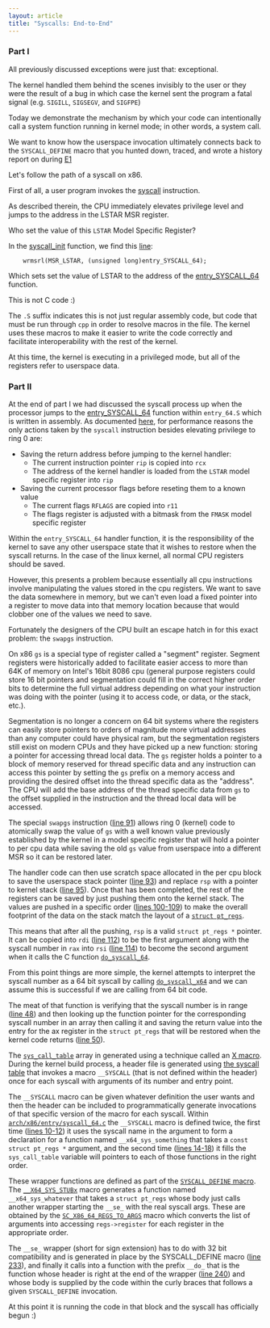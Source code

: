 ```yaml
---
layout: article
title: "Syscalls: End-to-End"
---
```

### Part I

All previously discussed exceptions were just that: exceptional.

The kernel handled them behind the scenes invisibly to the user or they were the result
of a bug in which case the kernel sent the program a fatal signal (e.g. `SIGILL`, `SIGSEGV`, and `SIGFPE`)

Today we demonstrate the mechanism by which your code can intentionally call a system function running in kernel mode; in other words, a system call.

We want to know how the userspace invocation ultimately connects back to the `SYSCALL_DEFINE` macro that you hunted down, traced, and wrote a history report on during
[E1](https://kdlp.underground.software/course/fall2023/assignments/E1.md)

Let's follow the path of a syscall on x86.

First of all, a user program invokes the
[syscall](https://www.felixcloutier.com/x86/syscall)
instruction.

As described therein, the CPU immediately elevates
privilege level and jumps to the address in the LSTAR MSR register.

Who set the value of this `LSTAR` Model Specific Register?

In the
[syscall_init](https://elixir.bootlin.com/linux/v6.5/source/arch/x86/kernel/cpu/common.c#L2054)
function, we find this
[line](https://elixir.bootlin.com/linux/v6.5/source/arch/x86/kernel/cpu/common.c#L2057):

		wrmsrl(MSR_LSTAR, (unsigned long)entry_SYSCALL_64);

Which sets set the value of LSTAR to the address of the
[entry_SYSCALL_64](https://elixir.bootlin.com/linux/v6.5/source/arch/x86/entry/entry_64.S#L87)
function.

This is not C code :)

The `.S` suffix indicates this is not just regular assembly code, but code that must be run through `cpp` in order to resolve macros in the file. The kernel uses these macros to make it easier to write the code correctly and facilitate interoperability with the rest of the kernel.

At this time, the kernel is executing in a privileged mode, but all of the registers refer to userspace data.


### Part II

At the end of part I  we had discussed the syscall process up when the processor jumps to the
[entry_SYSCALL_64](https://elixir.bootlin.com/linux/v6.5/source/arch/x86/entry/entry_64.S#L87)
function within `entry_64.S` which is written in assembly. As documented [here](https://www.felixcloutier.com/x86/syscall),
for performance reasons the only actions taken by the `syscall` instruction besides elevating privilege to ring 0 are:

* Saving the return address before jumping to the kernel handler:
    * The current instruction pointer `rip` is copied into `rcx`
    * The address of the kernel handler is loaded from the `LSTAR` model specific register into `rip`
* Saving the current processor flags before reseting them to a known value
    * The current flags `RFLAGS` are copied into `r11`
    * The flags register is adjusted with a bitmask from the `FMASK` model specific register

Within the `entry_SYSCALL_64` handler function, it is the responsibility of the kernel to save any
other userspace state that it wishes to restore when the syscall returns.
In the case of the linux kernel, all normal CPU registers should be saved.

However, this presents a problem because essentially all cpu instructions involve manipulating the
values stored in the cpu registers. We want to save the data somewhere in memory, but we can't even
load a fixed pointer into a register to move data into that memory location because that would clobber
one of the values we need to save.

Fortunately the designers of the CPU built an escape hatch in for this exact problem: the `swapgs` instruction.

On x86 `gs` is a special type of register called a "segment" register. Segment registers were historically added to
facilitate easier access to more than 64K of memory on Intel's 16bit 8086 cpu (general purpose registers could store
16 bit pointers and segmentation could fill in the correct higher order bits to determine the full virtual address
depending on what your instruction was doing with the pointer (using it to access code, or data, or the stack, etc.).

Segmentation is no longer a concern on 64 bit systems where the registers can easily store pointers to orders of magnitude
more virtual addresses than any computer could have physical ram, but the segmentation registers still exist on modern CPUs
and they have picked up	a new function: storing a pointer for accessing thread local data. The `gs` register holds a pointer
to a block of memory reserved for thread specific data and any instruction can access this pointer by setting the `gs` prefix
on a memory access and providing the desired offset into the thread specific data as the "address". The CPU will add the base
address of the thread specific data from `gs` to the offset supplied in the instruction and the thread local data will be accessed.

The special `swapgs` instruction ([line 91](https://elixir.bootlin.com/linux/v6.5/source/arch/x86/entry/entry_64.S#L91)) allows
ring 0 (kernel) code to atomically swap the value of `gs` with a well known value previously established by the kernel in a model
specific register that will hold a pointer to per cpu data while saving the old `gs` value from userspace into a different MSR
so it can be restored later.

The handler code can then use scratch space allocated in the per cpu block to save the userspace stack pointer
([line 93](https://elixir.bootlin.com/linux/v6.5/source/arch/x86/entry/entry_64.S#L93)) and replace `rsp` with a pointer to
kernel stack ([line 95](https://elixir.bootlin.com/linux/v6.5/source/arch/x86/entry/entry_64.S#L95)). Once that has been completed,
 the rest of the registers can be saved by just pushing them onto the kernel stack. The values are pushed in a specific order
([lines 100-109](https://elixir.bootlin.com/linux/v6.5/source/arch/x86/entry/entry_64.S#L100)) to make the overall footprint of the
data on the stack match the layout of a [`struct pt_regs`](https://elixir.bootlin.com/linux/v6.5/source/arch/x86/include/asm/ptrace.h#L59).

This means that after all the pushing, `rsp` is a valid `struct pt_regs *` pointer. It can be copied into `rdi`
([line 112](https://elixir.bootlin.com/linux/v6.5/source/arch/x86/entry/entry_64.S#L112)) to be the first argument along with
the syscall number in `rax` into `rsi` ([line 114](https://elixir.bootlin.com/linux/v6.5/source/arch/x86/entry/entry_64.S#L114))
to become the second argument when it calls the C function [`do_syscall_64`](https://elixir.bootlin.com/linux/v6.5/source/arch/x86/entry/common.c#L73).

From this point things are more simple, the kernel attempts to interpret the syscall number as a 64 bit syscall by calling
[`do_syscall_x64`](https://elixir.bootlin.com/linux/v6.5/source/arch/x86/entry/common.c#L40) and we can assume this is successful
if we are calling from 64 bit code.

The meat of that function is verifying that the syscall number is in range ([line 48](https://elixir.bootlin.com/linux/v6.5/source/arch/x86/entry/common.c#L48))
and then looking up the function pointer for the corresponding syscall number in an array then calling it and saving the return value into the entry for the ax register in
the `struct pt_regs` that will be restored when the kernel code returns ([line 50](https://elixir.bootlin.com/linux/v6.5/source/arch/x86/entry/common.c#L50)).

The [`sys_call_table`](https://elixir.bootlin.com/linux/v6.5/source/arch/x86/entry/syscall_64.c#L16) array in generated using a technique called an
[X macro](https://en.wikipedia.org/wiki/X_macro). During the kernel build process, a header file is generated using
[the syscall table](https://elixir.bootlin.com/linux/v6.5/source/arch/x86/entry/syscalls/syscall_64.tbl)
that invokes a macro `__SYSCALL` (that is not defined within the header) once for each syscall with arguments of its number and entry point.

The `__SYSCALL` macro can be given whatever definition the user wants and then the header can be included to programmatically generate invocations
of that specific version of the macro for each syscall. Within [`arch/x86/entry/syscall_64.c`](https://elixir.bootlin.com/linux/v6.5/source/arch/x86/entry/syscall_64.c)
the `__SYSCALL` macro is defined twice, the first time ([lines 10-12](https://elixir.bootlin.com/linux/v6.5/source/arch/x86/entry/syscall_64.c#L10))
it uses the syscall name in the argument to form a declaration for a function named `__x64_sys_something` that takes a `const struct pt_regs *` argument,
and the second time ([lines 14-18](https://elixir.bootlin.com/linux/v6.5/source/arch/x86/entry/syscall_64.c#L14))
it fills the `sys_call_table` variable will pointers to each of those functions in the right order.

These wrapper functions are defined as part of the [`SYSCALL_DEFINE` macro](https://elixir.bootlin.com/linux/v6.5/source/arch/x86/include/asm/syscall_wrapper.h#L228).
The [`__X64_SYS_STUBx`](https://elixir.bootlin.com/linuxv/v6.5/source/arch/x86/include/asm/syscall_wrapper.h#L96) macro generates
a function named `__x64_sys_whatever` that takes a `struct pt_regs` whose body just calls another wrapper starting the `__se_` with the real syscall args.
These are obtained by the [`SC_X86_64_REGS_TO_ARGS`](https://elixir.bootlin.com/linux/v6.5/source/arch/x86/include/asm/syscall_wrapper.h#L56)
macro which converts the list of arguments into accessing `regs->register` for each register in the appropriate order.

The `__se_` wrapper (short for sign extension) has to do with 32 bit compatibility and is generated in place by the SYSCALL_DEFINE macro
([line 233](https://elixir.bootlin.com/linux/v6.5/source/arch/x86/include/asm/syscall_wrapper.h#L233)), and finally it calls into
a function with the prefix `__do_` that is the function whose header is right at the end of the wrapper ([line 240](https://elixir.bootlin.com/linux/v6.5/source/arch/x86/include/asm/syscall_wrapper.h#L240))
and whose body is supplied by the code within the curly braces that follows a given `SYSCALL_DEFINE` invocation.

At this point it is running the code in that block and the syscall has officially begun :)
